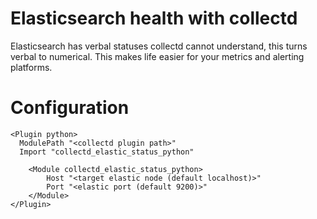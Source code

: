 # Elasticsearch health with collectd
Elasticsearch has verbal statuses collectd cannot understand, this turns verbal to numerical. This makes life easier for your metrics and alerting platforms.

# Configuration
```
<Plugin python>
  ModulePath "<collectd plugin path>"
  Import "collectd_elastic_status_python"

	<Module collectd_elastic_status_python>
		Host "<target elastic node (default localhost)>"
		Port "<elastic port (default 9200)>"
	</Module>
</Plugin>
```
